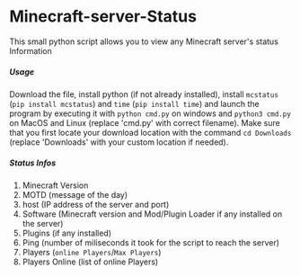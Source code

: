 # Minecraft-server-Status
This small python script allows you to view any Minecraft server's status Information
##### Usage
Download the file, install python (if not already installed), install `mcstatus` (`pip install mcstatus`) and `time` (`pip install time`) and launch the program by executing it with `python cmd.py` on windows and `python3 cmd.py` on MacOS and Linux (replace 'cmd.py' with correct filename). Make sure that you first locate your download location with the command `cd Downloads` (replace 'Downloads' with your custom location if needed).

##### Status Infos
1. Minecraft Version
2. MOTD (message of the day)
3. host (IP address of the server and port)
4. Software (Minecraft version and Mod/Plugin Loader if any installed on the server)
5. Plugins (if any installed)
6. Ping (number of miliseconds it took for the script to reach the server)
7. Players (`online Players`/`Max Players`)
8. Players Online (list of online Players)
